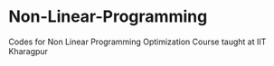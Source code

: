 # Non-Linear-Programming
Codes for Non Linear Programming Optimization Course taught at IIT Kharagpur
